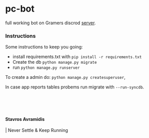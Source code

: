 # pc-bot

full working bot on Gramers discrod [server](https://discord.gg/SdT8XZg).


### Instructions 
Some instructions to keep you going:

- install requirements.txt with `pip install -r requirements.txt`
- Create the db `python manage.py migrate`
- run `python manage.py runserver`


To create a admin do: `python manage.py createsuperuser`,

In case app reports tables probems run migrate with `--run-syncdb`.

<br><br><br>

#### Stavros Avramidis
| Never Settle & Keep Running

